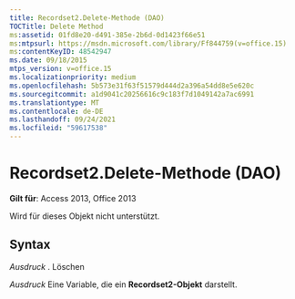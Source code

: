 ```yaml
---
title: Recordset2.Delete-Methode (DAO)
TOCTitle: Delete Method
ms:assetid: 01fd8e20-d491-385e-2b6d-0d1423f66e51
ms:mtpsurl: https://msdn.microsoft.com/library/Ff844759(v=office.15)
ms:contentKeyID: 48542947
ms.date: 09/18/2015
mtps_version: v=office.15
ms.localizationpriority: medium
ms.openlocfilehash: 5b573e31f63f51579d444d2a396a54dd8e5e620c
ms.sourcegitcommit: a1d9041c20256616c9c183f7d1049142a7ac6991
ms.translationtype: MT
ms.contentlocale: de-DE
ms.lasthandoff: 09/24/2021
ms.locfileid: "59617538"
---
```

# <a name="recordset2delete-method-dao"></a>Recordset2.Delete-Methode (DAO)


**Gilt für**: Access 2013, Office 2013

Wird für dieses Objekt nicht unterstützt.

## <a name="syntax"></a>Syntax

*Ausdruck* . Löschen

*Ausdruck* Eine Variable, die ein **Recordset2-Objekt** darstellt.

